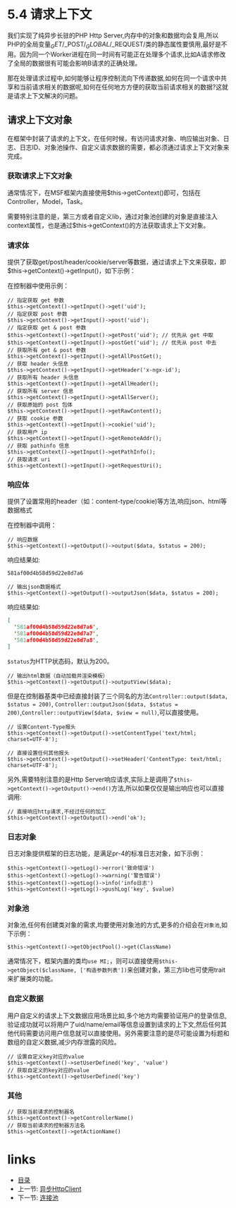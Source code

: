 # 5.4 请求上下文

我们实现了纯异步长驻的PHP Http Server,内存中的对象和数据均会复用,所以PHP的全局变量$_GET/$_POST/$_GLOBAL/$_REQUEST/类的静态属性要慎用,最好是不用。因为同一个Worker进程在同一时间有可能正在处理多个请求,比如A请求修改了全局的数据很有可能会影响B请求的正确处理。

那在处理请求过程中,如何能够让程序控制流向下传递数据,如何在同一个请求中共享和当前请求相关的数据呢,如何在任何地方方便的获取当前请求相关的数据?这就是请求上下文解决的问题。

## 请求上下文对象

在框架中封装了请求的上下文，在任何时候，有访问请求对象、响应输出对象、日志、日志ID、对象池操作、自定义请求数据的需要，都必须通过请求上下文对象来完成。

### 获取请求上下文对象

通常情况下，在MSF框架内直接使用$this->getContext()即可，包括在Controller，Model，Task。

需要特别注意的是，第三方或者自定义lib，通过对象池创建的对象是直接注入context属性，也是通过$this->getContext()的方法获取请求上下文对象。

### 请求体

提供了获取get/post/header/cookie/server等数据，通过请求上下文来获取，即$this->getContext()->getInput()，如下示例：

在控制器中使用示例：
```
// 指定获取 get 参数
$this->getContext()->getInput()->get('uid');
// 指定获取 post 参数
$this->getContext()->getInput()->post('uid');
// 指定获取 get & post 参数
$this->getContext()->getInput()->getPost('uid'); // 优先从 get 中取
$this->getContext()->getInput()->postGet('uid'); // 优先从 post 中去
// 获取所有 get & post 参数
$this->getContext()->getInput()->getAllPostGet();
// 获取 header 头信息
$this->getContext()->getInput()->getHeader('x-ngx-id');
// 获取所有 header 头信息
$this->getContext()->getInput()->getAllHeader();
// 获取所有 server 信息
$this->getContext()->getInput()->getAllServer();
// 获取原始的 post 包体
$this->getContext()->getInput()->getRawContent();
// 获取 cookie 参数
$this->getContext()->getInput()->cookie('uid');
// 获取用户 ip
$this->getContext()->getInput()->getRemoteAddr();
// 获取 pathinfo 信息
$this->getContext()->getInput()->getPathInfo();
// 获取请求 uri
$this->getContext()->getInput()->getRequestUri();
```

### 响应体

提供了设置常用的header（如：content-type/cookie)等方法,响应json、html等数据格式

在控制器中调用：

```
// 响应数据
$this->getContext()->getOutput()->output($data, $status = 200);
```

响应结果如:

```
581af00d4b58d59d22e8d7a6
```

```
// 输出json数据格式
$this->getContext()->getOutput()->outputJson($data, $status = 200);
```

响应结果如:

```json
[
  '581af00d4b58d59d22e8d7a6',
  '581af00d4b58d59d22e8d7a7',
  '581af00d4b58d59d22e8d7a8',
]
```

`$status`为HTTP状态码，默认为200。

```
// 输出html数据（自动加载并渲染模板）
$this->getContext()->getOutput()->outputView($data);
```

但是在控制器基类中已经直接封装了三个同名的方法`Controller::output($data, $status = 200)`, `Controller::outputJson($data, $status = 200)`,`Controller::outputView($data, $view = null)`,可以直接使用。

```
// 设置Content-Type报头
$this->getContext()->getOutput()->setContentType('text/html; charset=UTF-8');
```

```
// 直接设置任何其他报头
$this->getContext()->getOutput()->setHeader('ContentType: text/html; charset=UTF-8');
```

另外,需要特别注意的是Http Server响应请求,实际上是调用了`$this->getContext()->getOutput()->end()`方法,所以如果仅仅是输出响应也可以直接调用:

```
// 直接响应http请求,不经过任何的加工
$this->getContext()->getOutput()->end('ok');
```

### 日志对象

日志对象提供框架的日志功能，是满足pr-4的标准日志对象，如下示例：

```
$this->getContext()->getLog()->error('致命错误')
$this->getContext()->getLog()->warning('警告错误')
$this->getContext()->getLog()->info('info日志')
$this->getContext()->getLog()->pushLog('key', $value)
```

### 对象池

对象池,任何有创建类对象的需求,均要使用对象池的方式,更多的介绍会在`对象池`,如下示例：

```
$this->getContext()->getObjectPool()->get(ClassName)
```

通常情况下，框架内置的类均`use MI;`，则可以直接使用`$this->getObject($className, ['构造参数列表'])`来创建对象，第三方lib也可使用trait来扩展类的功能。

### 自定义数据

用户自定义的请求上下文数据应用场景比如,多个地方均需要验证用户的登录信息,验证成功就可以将用户了uid/name/email等信息设置到请求的上下文,然后任何其他代码需要访问用户信息就可以直接使用。另外需要注意的是尽可能设置为标题和数组的自定义数据,减少内存泄露的风险。

```
// 设置自定义key对应的value
$this->getContext()->setUserDefined('key', 'value')
// 获取自定义的key对应的value
$this->getContext()->getUserDefined('key')
```

### 其他

```
// 获取当前请求的控制器名
$this->getContext()->getControllerName()
// 获取当前请求的控制器方法名
$this->getContext()->getActionName()
```

# links
  * [目录](../README.md)
  * 上一节: [异步HttpClient](5.3-异步HttpClient.md)
  * 下一节: [连接池](5.5-连接池.md)